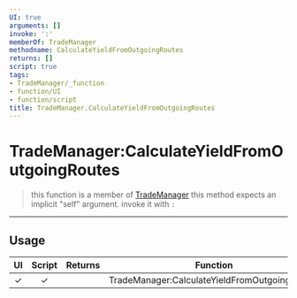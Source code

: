 ```yaml
---
UI: true
arguments: []
invoke: ':'
memberOf: TradeManager
methodname: CalculateYieldFromOutgoingRoutes
returns: []
script: true
tags:
- TradeManager/_function
- function/UI
- function/script
title: TradeManager.CalculateYieldFromOutgoingRoutes
---
```

# TradeManager:CalculateYieldFromOutgoingRoutes
> this function is a member of [TradeManager](civ-6/lua/TradeManager.md)
> this method expects an implicit "self" argument. invoke it with `:`
-----
## Usage
|  UI | Script | Returns | Function | Arguments |
|:---:|:------:|-------:|:--------:|:---------|
|✓|✓||TradeManager:CalculateYieldFromOutgoingRoutes||
